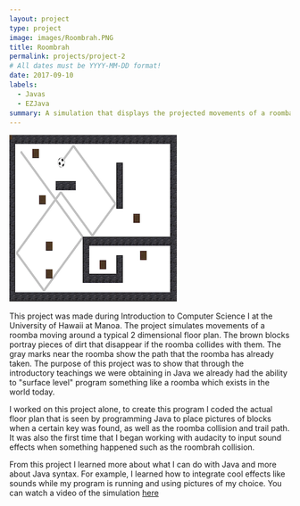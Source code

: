 ```yaml
---
layout: project
type: project
image: images/Roombrah.PNG
title: Roombrah
permalink: projects/project-2
# All dates must be YYYY-MM-DD format!
date: 2017-09-10
labels:
  - Javas
  - EZJava
summary: A simulation that displays the projected movements of a roomba.
---
```


<img class="ui medium right floated rounded image" src="../images/Roombrah.PNG">

This project was made during Introduction to Computer Science I at the University of Hawaii at Manoa. The project simulates movements of a roomba moving around a typical 2 dimensional floor plan. The brown blocks portray pieces of dirt that disappear if the roomba collides with them. The gray marks near the roomba show the path that the roomba has already taken. The purpose of this project was to show that through the introductory teachings we were obtaining in Java we already had the ability to "surface level" program something like a roomba which exists in the world today. 

I worked on this project alone, to create this program I coded the actual floor plan that is seen by programming Java to place pictures of blocks when a certain key was found, as well as the roomba collision and trail path. It was also the first time that I began working with audacity to input sound effects when something happened such as the roombrah collision.

From this project I learned more about what I can do with Java and more about Java syntax. For example, I learned how to integrate cool effects like sounds while my program is running and using pictures of my choice. 
You can watch a video of the simulation [here](https://www.youtube.com/watch?v=ELQtaxgoxBY)
